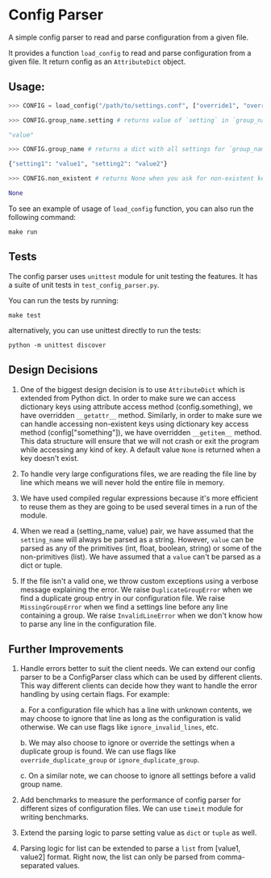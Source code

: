 # Config Parser

A simple config parser to read and parse configuration from a given file.

It provides a function `load_config` to read and parse configuration from a given file. It return config as an `AttributeDict` object.

## Usage:

```python
>>> CONFIG = load_config("/path/to/settings.conf", ["override1", "override2"]))

>>> CONFIG.group_name.setting # returns value of `setting` in `group_name` group.

"value"

>>> CONFIG.group_name # returns a dict with all settings for `group_name` group.

{"setting1": "value1", "setting2": "value2"}

>>> CONFIG.non_existent # returns None when you ask for non-existent key.

None
```

To see an example of usage of `load_config` function, you can also run the following command:
```
make run
```

## Tests

The config parser uses `unittest` module for unit testing the features. It has a suite of unit tests in `test_config_parser.py`.

You can run the tests by running:

```
make test
```

alternatively, you can use unittest directly to run the tests:

```
python -m unittest discover
```

## Design Decisions

1. One of the biggest design decision is to use `AttributeDict` which is extended from Python dict. In order to make sure we can access dictionary keys using attribute access method (config.something), we have overridden `__getattr__` method. Similarly, in order to make sure we can handle accessing non-existent keys using dictionary key access method (config["something"]), we have overridden `__getitem__` method. This data structure will ensure that we will not crash or exit the program while accessing any kind of key. A default value `None` is returned when a key doesn't exist.

2. To handle very large configurations files, we are reading the file line by line which means we will never hold the entire file in memory.

3. We have used compiled regular expressions because it's more efficient to reuse them as they are going to be used several times in a run of the module.

4. When we read a (setting_name, value) pair, we have assumed that the `setting_name` will always be parsed as a string. However, `value` can be parsed as any of the primitives (int, float, boolean, string) or some of the non-primitives (list). We have assumed that a `value` can't be parsed as a dict or tuple.

5. If the file isn't a valid one, we throw custom exceptions using a verbose message explaining the error. We raise `DuplicateGroupError` when we find a duplicate group entry in our configuration file. We raise `MissingGroupError` when we find a settings line before any line containing a group. We raise `InvalidLineError` when we don't know how to parse any line in the configuration file.

## Further Improvements

1. Handle errors better to suit the client needs. We can extend our config parser to be a ConfigParser class which can be used by different clients. This way different clients can decide how they want to handle the error handling by using certain flags. For example:

    a. For a configuration file which has a line with unknown contents, we may choose to ignore that line as long as the configuration is valid otherwise. We can use flags like `ignore_invalid_lines`, etc.

    b. We may also choose to ignore or override the settings when a duplicate group is found. We can use flags like `override_duplicate_group` or `ignore_duplicate_group`.

    c. On a similar note, we can choose to ignore all settings before a valid group name.

2. Add benchmarks to measure the performance of config parser for different sizes of configuration files. We can use `timeit` module for writing benchmarks.

3. Extend the parsing logic to parse setting value as `dict` or `tuple` as well.

4. Parsing logic for list can be extended to parse a `list` from [value1, value2] format. Right now, the list can only be parsed from comma-separated values.
